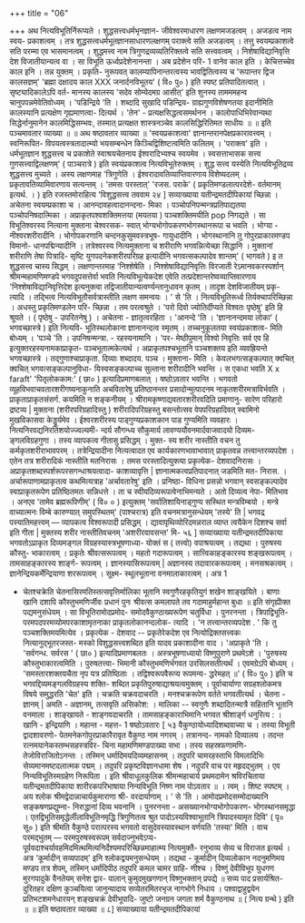 +++
title = "06"

+++
अथ नित्यविभूतिर्निरूप्यते । शुद्धसत्त्वधर्मभृनज्ञान- जीवेश्वरमाधारण लक्षणमजडत्वम् । अजडत्व नाम स्वय- प्रकाशत्वम् । तत्र शुद्धसत्त्वधर्मभूतज्ञानसाधारणलक्षणम् पराक्त्वे सति अजडत्वम् । तत्तु स्वयम्प्रकाशत्वे सति परम्मा एव भासमानत्वम् । शुद्धमत्त्व नाम त्रिगुणद्रव्यव्यतिरिक्तत्वे सति सत्त्ववत्वम् । निशेषाविद्यानिवृत्ति देश विजातीयान्यत्व वा । सा विभूति ऊर्ध्वप्रदेशेनानन्ता । अब प्रदेशेन परि- 
1 
वानेव काल इति । केचित्तच्चेव काल इनि । तन्न युक्तम् । प्रकृति- नुरूपवत् कालम्यापिनान्तरत्वस्य भावद्वितित्वस्य च 'रूपान्तर द्विज कालसज्ञम्' 'ब्रह्मा दक्षादय काल XXX जनार्दनविभूतय' ( वि० पु० ) इति स्पष्ट प्रतिपादितत्वात् । सृष्ट्यादिकालेऽपि वर्त- मानस्य कालस्य 'सदेव सोम्येदमग्र आसीत्' इति शुनस्य तामममहन्व चानुपपन्नमेवेतिवोध्यम् । 'पडिन्द्रिये 'ति । शब्दादि सुखादि पडिन्द्रिय- ग्राह्यगुणविशेषणतया इदानीमिति कालस्यानि प्रत्यक्षेण गृह्यमाणत्वा- दित्यर्थ । 'तेन' - प्रत्यक्षसिद्धत्वसमर्थनन । कालोपाधिभिरेवान्यथा सिद्धेर्नानुमानेन कालमिद्धिसम्भवः, तस्मात् प्रत्यक्षत शास्त्रनञ्चेव कालसिद्धिरितिमत साधीयः ॥ 
॥ इति पञ्चमावतार व्याख्या ॥ 
॥ अथ षष्ठावतार व्याख्या ॥ 
'स्वयप्रकाशत्वा' ज्ञानान्तरानपेक्षप्रकारावत्त्वम् । स्वनिरूपित- विपयत्वस्त्रतादात्म्यो भयसम्बन्धेन किञ्चिद्विशिष्टत्वमिति फलितम् । 'पराक्त्व' इति । धर्मभूतज्ञान शुद्धसत्त्व च प्रकाशेते स्वाश्रयचेतनाय ईश्वरादिभ्यश्च स्वयमेव । स्वसत्ताभासक सत्त्व गुणसत्त्वाद्विलक्षणम्' ( पाञ्चरात्रे ) इति स्वयंप्रकाशत्व नित्यविभूतेरुक्तम् । शुद्ध सत्त्व यस्येति नित्यविभूतिद्रव्य शुद्धसत्त्व मुच्यते । अस्य लक्षणमाह 'त्रिगुणेति । ईश्वरादावतिव्याप्तिवारणाय विशेष्यदलम् । प्रकृतावतिव्यामिवारणाय सत्यन्तम् । 'तमसः परस्तात्' 'रजस. पराके' ( प्रकृतिमण्डलात्परदेशे- वर्तमानम् इत्यर्थ. । ) इति रजस्तमोराहित्य 'विशुद्धसत्त्व तववाम 
२४ ] 
सव्याख्याया यतीन्द्रमतदीपिकायां 
च्छिन्ना । अचेतना स्वयम्प्रकाशा च । आनन्दावहत्वादानन्दना- मिका । पञ्चोपनिपन्मन्त्रप्रतिपाद्यतया पञ्चोपनिषदात्मिका । अप्राकृतपश्वशक्तिमत्तया (मयतया ) पञ्चशक्तिमयीति 
pop 
निगद्यते । 
सा विभूतिश्वरस्य नित्याना मुक्ताना चेश्वरसक- स्वात् भोग्यभोगोपकरणभोगस्थानरूपा च भवति । भोग्या - नीश्वरशरीरादीनि । भोगोपकरणानि चन्दनकुसुमवस्त्रभूष- गायुधादीनि । भोगस्थानानि तु गोपुरप्राकारमण्डप विमानो- धानपद्मिन्यादीनि । तत्रेश्वरस्य नित्यमुक्ताना च शरीराणि भगवन्नित्येच्छा सिद्धानि । मुक्तानां शरीराणि तेषा पित्रादि- सृष्टि युगपदनेकशरीरपरिग्रह इत्यादीनि भगवत्सकल्पादेव 
शान्तम्' ( भागवते ) इ त शुद्धसत्त्व चास्य सिद्धम् । लक्षणान्तरमाह 'निश्शेषेति । निश्शेषाविद्यानिवृत्तिः विरजाती रेऽमानवकरस्पर्शान् श्रीमन्महामणिमण्डपे भगवदुपसत्तेर्वा भवति नित्यविभूत्येकदेश एवेति तत्प्रदेशान्तरेष्वव्याप्तिवारणाय 'निश्शेषाविद्यानिवृत्तिदेश इत्यनुक्त्वा तद्विजातीयान्यत्वर्ण्यन्तानुधावन कृतम् । तादृश देशविजातीयम् प्रकृ- त्यादि । तद्भित्व नित्यविभूतौसर्वत्रास्तीति लक्षण समन्वयः । ' से 'ति । नित्यविभूतिरूर्ध्व तिर्यक्चापरिच्छिन्ना । अधस्तु प्रकृतिमण्डलेन परि- च्छिन्ना । तम परत्वश्रुते । 'परो दिवो ज्योतिर्दीप्यते विश्वतः पृष्ठेषु' इति हि श्रूयते । ( पृष्ठेषु - उपरितनेषु ) । अचेतना - ज्ञातृत्वरहिता । 'आनन्दे 'ति । 'ज्ञानानन्दमया लोका' ( भगवच्छास्त्रे ) इति नित्यवि- भूतिस्थलोकाना ज्ञानानन्दत्व स्मृतम् । तच्चनुकूलतया स्वयंप्रकाशत्व- मिति बोध्यम् । 'पञ्चे 'ति । उपनिषन्मन्त्रा. - रहस्यनामानि । 'पर- मेष्ठीपुमान् विश्वो निवृत्तिः सर्व एव हि इत्युक्तरहस्यनामकाप्राकृत- पञ्चभूतात्मकेत्यर्थ । अप्राकृतपश्चभूतानि पञ्चशक्तय इति व्यवह्रियन्ते भगवच्छास्त्रे । तद्गुणाश्चाप्राकृता. दिव्याः शब्दादय. पञ्च । मुक्ताना- मिति । केवलभगत्सङ्कल्पात् क्वचित् क्वचित् भगवत्सङ्कल्पानुविधा- यिस्वसङ्कल्पाच्च सुल्ताना शरीरादीनि भवन्ति । स एकधा भवति X x faraft' 'पितृलोककाम:' ( छा० ) इत्यादिप्रमाणबलात् । 
षष्ठोऽवतार 
भवन्ति । भगवतो व्यूहविभवाचवतारशरीगष्यनाकुनाति अचवितारेषु प्रतिष्ठानन्तर प्रसादोन्मुत्पादनम नाकृतशरीरमत्राविर्भवति । प्राकृताप्राकृतसंसर्ग. कयमिति न शङ्कनीयम् । श्रीरामकृष्णाद्यवतारशरीरवदिति प्रमाणानु- सारेण परिहारो द्रष्टव्य | 
मुक्ताना (शरीरपरिग्रहादिस्तु ) शरीरादिपरिग्रहस्तु बसन्तोत्सव वेपपरिग्रहादिवत् स्वामिनो मुखविकासवा केड्डूर्यमेव । ईश्वरशरीरस्य पाड्गुण्यप्रकाशकान पाड गुण्यमिति व्यवहारः । नित्यनिरवद्यनिरतिशयोज्ज्वल्यमी- न्दर्य सौगन्ध्य सौकुमार्य लावण्ययौवनमार्दवाजवादयो दिव्यम- ङ्गलविग्रहगुणा । तस्य व्यापकत्व गीतासु प्रसिद्धम् । मुक्त- स्य शरीर नास्तीति वचन तु कर्मकृतशरीराभावपरम् । तत्रेन्द्रियादीना नित्यत्वादत एव कार्यकारणभावाभावात् प्राकृतवन्न तत्त्वान्तरव्यपदेश । एतेन तत्र शरीरादिकं नास्तीति मतनिरासः । तमस परस्तादित्युक्त्या प्रकृत्येक- देशवादनिरासः । अप्राकृतशब्दस्पर्शरूपरसगन्धाश्रयत्वादा- काशव्यावृत्ति | ज्ञानात्मकत्वप्रतिपादनात् जडमिति मत- निरास. । 
अर्चारूपाणामप्राकृतत्व कथमित्यत्राह 'अर्चावतारेषु' इति । प्रनिष्ठा- विधिना प्रसन्नो भगवान् स्वसङ्कल्पादेव स्वाप्राकृतरूपेण प्रतिष्ठितमतः सन्निधत्ते । ता च स्वीयदिव्यरूपत्वेनाभिमन्यते । अतो दिव्यत्व नेपा- मितिभाव । अनएव 'तामेव ब्रह्मरूपिणीम्' ( वि० ० ) इत्युक्तम् 'सर्वातिशायिनाड्गुण्य सस्थित मन्त्रविम्बयो । मन्त्रे वाच्यात्मनः विम्बे कारुण्यात् समुपस्थितम्' (पाश्चरात्र) इति वचनमत्रानुसन्धेयम् 
'तस्ये' ति | भगवद्र पस्यातिमहत्त्वम् — व्यापकत्व विश्वरूपादी प्रसिद्धम् । द्यावापृथिव्योरिदमन्नराल व्याप्त त्वयैकेन दिशश्च सर्वा इति गीता | मुक्तस्य शरीर नास्तीतिवचनम् 'अशरीरवावसन्त' मि- 
५६ ] 
सव्याख्याया यतीन्द्रमतदीपिकाया 
भगवतोऽप्राकृत दिव्यमङ्गल विग्रहस्यास्त्रभूषणाध्या- योक्तं स ( तत्त्वो) वपाश्रयत्वम् । तद्यथा । पुरुषस्य कौस्तु- भाकारत्वम् । प्रकृतेः श्रीवत्सरूपत्वम् । महतो गदारूपत्वम् । सात्त्विकाहङ्कारस्य शङ्खरूपत्वम् । तामसाहङ्कारस्य शार्ङ्ग- रूपत्वम् । ज्ञानस्यासिरूपत्वम् | अज्ञानस्य तदावारकरूपत्वम् । मनसश्रकत्वम् । ज्ञानेन्द्रियकर्मेन्द्रियाणा शररूपत्वम् । सूक्ष्म- 
स्थूलभूताना वनमालाकारत्वम् । अत्र 
1 
* चेतश्चक्रेति चेतनासिरमतिस्तत्सवृत्तिर्मालिका 
भूतानि स्वगुणैरहकृतियुगं शखेन शाङ्खयिते । बाणाः खानि दशापि कौस्तुभमणिर्जीवः प्रधानं पुनः 
श्रीवत्स कमलापते तव गदामाहुर्महान्त बुधाः ॥ इति संगृह्येोक्त पद्यमनुसंधेयम् । सा विभूतिरामोदप्रमोद- समोदवैकुण्ठाख्यरूपेण चतुर्विधा । पुनरनन्ता । त्रिपाद्विभूति- परमपदपरमव्योमपरकाशामृतनाका प्राकृतलोकानन्दलोक- 
त्यादि । 'न तत्त्वान्तरव्यपदेश . ' कि तु पञ्चशक्तिमयमित्येव । प्रकृत्येक - देशवाद -- प्रकृतेरेकदेश एव नित्योद्रिक्तसत्त्वकः नित्यानुद्भूतरजस्त- मस्को विशुद्धसत्त्वशब्दित इति यादव प्रकाशादीना वाद । 'अप्राकृते 'ति । 'सर्वगन्ध. सर्वरस ' ( छा० ) इत्यादिप्रमाणबलतः । अस्त्रभूषणाध्यायो विष्णुपुराणे प्रथमेऽशे । 'पुरुषस्य कौस्तुभाकारत्वमिति । पुरुषतत्त्वा- भिमानी कौस्तुभमणिर्भगवत उरसिलसतीत्यर्थं । एवमग्रेऽपि बोध्यम् । 'समस्तारशक्तयचैता नृप यत्र प्रतिष्ठिताः । तद्विश्वरूपवैरूप्य रूपमन्य- द्धरेमहत् ॥' ( वि० पु० ) इति च भगवद्दिव्यमङ्गलविग्रहस्य शक्ति- शब्दित प्रकृतिपुरुषाद्याश्रयत्वमुक्तम् । पूर्वाचार्याणा सग्रहश्लोकमत्र विषये समुद्धरति 'चेत' इति । चक्रति चक्रवदाचरति । मनश्चक्ररूपेण वर्तते भगवतीत्यर्थ । चेतना - ज्ञानम् | अमति - अज्ञानम्, तत्सवृति असिकोश: । मालिका -- स्वगुणैः शब्दादितन्मात्रै सहितानि भूतानि वनमाला । शाङ्खायते - शाङ्गवदाचरति । तामसाहङ्काराभिमानि भगवत श्रीशार्ङ्ग धनुरित्य : । खानि - इन्द्रियाणि । महान्त - महत्त- 
1 
षष्ठोऽवतारः 
[ ५३ 
वैकुण्ठायोध्यादिशब्दवाच्या च । तस्या विभूती द्वादशावरणो- पेतमनेकगोपुरप्राकारैरावृत वैकुण्ठ नाम नगरम् । तत्रानन्द- नामको दिव्यालय । तदन्त रत्नमयानेकस्तम्भसहस्त्रविर- चिना महामणिमण्डपाख्या सभा । तस्य सहस्रफणामणि- तेजोविराजितोऽनन्तः । तस्मिन् धर्मादिमयदिव्यमहासनम् । तदुपरि चामरहस्ताभि विमलादिभिः सेव्यमानमष्टदलात्मक पद्मम् । तदुपरि प्रकृष्टविज्ञानधामा शेष । नदुपरि वाच पर महृदद्भुतम् । एव निन्यविभूतिस्मग्रहेण निरूपिता । 
इति श्रीवाधूलकुलिक श्रीमन्महाचार्य प्रथमदामेन श्रविरचिताया यतीन्द्रमतदीपिकाया शारीरकपरिभाषाया निन्यविभूति निष्ण नाम पोऽवतार ॥ 
। 
त्वम् । शिष्ट स्पष्टम् । अय श्लोक श्रीमद्वेदान्नाचार्यकुमाराणा श्री- वरदार्याणाम् । ' से 'ति । आमोदप्रमोदसम्मोदाख्यानि सङ्कषणप्रद्युम्ना- निरुद्धानां दिव्य भवनानि । पुनरनन्ता - असख्यानभोग्यभोगोपकरण- भोगस्थानसमृद्धा । एतद्विभूतिसमृद्धेर्लीलाविभूतिनमृद्धि त्रिगुणितत्व श्रुत पादोऽस्यविश्वाभूतानि त्रिपादस्यामृत दिवि' ( पृ० सू० ) इति श्रीमति वैकुण्ठे परात्परस्य भगवतो वासुदेवस्यावस्थान वर्णयति 'तस्या' मिति । वाच परमद्भुतम् — परमपुरुषस्वरूपम् सर्वदाज्नुभवेऽप्य- पूर्ववदाश्चर्यावहमिदमित्थमित्यनिर्देश्यमपरिच्छिन्नमाहात्म्य नित्यमुक्तै- रनुभाव्य सेव्य च विराजत इत्यर्थ । अत्र 'कूर्मादीन् सव्यपादम्' इनि श्लोकद्वयमनुसन्धेयम् । तद्यथा - कूर्मादीन् दिव्यलोकान नदनुमणिमय मण्डप तत्र शेपम्, तस्मिन् धर्मादिपीठ तदुपरि कमल चामर ग्राहि- णीश्च । विष्णुं देवीविभूप युधगण मुरगपादुके वैनतेयम् 
सनेश द्वार- पालान् कुमुदमुखगणान् विष्णुभक्तान् प्रपद्ये ॥ सव्य पाद प्रसार्यश्रित- दुरितहर दक्षिण कुञ्चयित्वा जानुन्यादाय सव्येतरमितरभृज नागभोगे निधाय । पश्वाद्वाहुद्वयेन प्रतिभटशमनेधारयन् शङ्खचक्रं देवीभूपादि- जुष्टो जनग्रन जगता शर्म वैकुण्ठनाथ ॥ ( नित्य ग्रन्थे ) इति ॥ 
॥ इति षष्ठावतार व्याख्या ॥ 
८] 
सव्याख्याया यतीन्द्रमतदीपिकायां 

